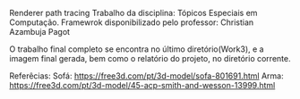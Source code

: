 Renderer path tracing
Trabalho da disciplina: Tópicos Especiais em Computação.
Framewrok disponibilizado pelo professor: Christian Azambuja Pagot

O trabalho final completo se encontra no último diretório(Work3),
e a imagem final gerada, bem como o relatório do projeto, no diretório
corrente.

Referêcias:
Sofá: https://free3d.com/pt/3d-model/sofa-801691.html
Arma: https://free3d.com/pt/3d-model/45-acp-smith-and-wesson-13999.html
